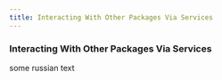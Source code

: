 ```yaml
---
title: Interacting With Other Packages Via Services
---
```

### Interacting With Other Packages Via Services

some russian text
